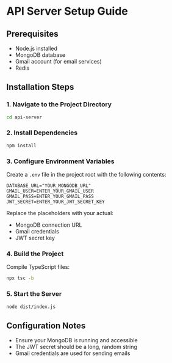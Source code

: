 # API Server Setup Guide

## Prerequisites
- Node.js installed
- MongoDB database
- Gmail account (for email services)
- Redis

## Installation Steps

### 1. Navigate to the Project Directory
```bash
cd api-server
```

### 2. Install Dependencies
```bash
npm install
```

### 3. Configure Environment Variables
Create a `.env` file in the project root with the following contents:
```
DATABASE_URL="YOUR_MONGODB_URL"
GMAIL_USER=ENTER_YOUR_GMAIL_USER
GMAIL_PASS=ENTER_YOUR_GMAIL_PASS
JWT_SECRET=ENTER_YOUR_JWT_SECRET_KEY
```

Replace the placeholders with your actual:
- MongoDB connection URL
- Gmail credentials
- JWT secret key

### 4. Build the Project
Compile TypeScript files:
```bash
npx tsc -b
```

### 5. Start the Server
```bash
node dist/index.js
```

## Configuration Notes
- Ensure your MongoDB is running and accessible
- The JWT secret should be a long, random string
- Gmail credentials are used for sending emails